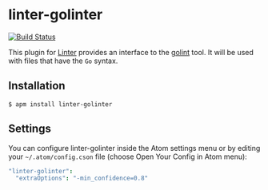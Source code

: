 # linter-golinter

[![Build Status](https://travis-ci.org/AtomLinter/linter-golinter.svg?branch=master)](https://travis-ci.org/AtomLinter/linter-golinter)

This plugin for [Linter][linter] provides an interface to the
[golint](https://github.com/golang/lint) tool. It will be used
with files that have the `Go` syntax.

## Installation

```ShellSession
$ apm install linter-golinter
```

## Settings

You can configure linter-golinter inside the Atom settings menu or by editing
your `~/.atom/config.cson` file (choose Open Your Config in Atom menu):

```CoffeeScript
"linter-golinter":
  "extraOptions": "-min_confidence=0.8"
```


[linter]: https://github.com/atom-community/linter
